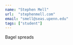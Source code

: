 ```yaml
---
name: "Stephen Mell"
url:  "stephenmell.com"
email: "smell@seas.upenn.edu"
tags: ["student"]
---
```

Bagel spreads
